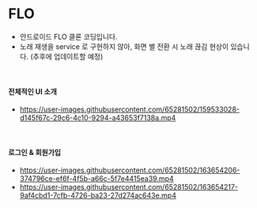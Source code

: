 # FLO
- 안드로이드 FLO 클론 코딩입니다.
- 노래 재생을 service 로 구현하지 않아, 화면 별 전환 시 노래 끊김 현상이 있습니다. (추후에 업데이트할 예정)
<br>

#### 전체적인 UI 소개
- https://user-images.githubusercontent.com/65281502/159533028-d145f67c-29c6-4c10-9294-a43653f7138a.mp4
<br>

#### 로그인 & 회원가입
- https://user-images.githubusercontent.com/65281502/163654206-374796ce-ef6f-4f5b-a66c-5f7e4415ea39.mp4
- https://user-images.githubusercontent.com/65281502/163654217-9af4cbd1-7cfb-4726-ba23-27d274ac643e.mp4

